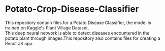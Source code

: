 # Potato-Crop-Disease-Classifier
This repository contain files for a Potato Disease Classifier, the model is trained on Kaggle's Plant Village Dataset.<br>
This deep neural network is able to detect diseases encountered in the potato plant through images.This repository also contains files for creating a React JS app.
